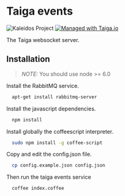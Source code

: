 Taiga events
============

![Kaleidos Project](http://kaleidos.net/static/img/badge.png "Kaleidos Project")
[![Managed with Taiga.io](https://tree.taiga.io/support/images/taiga-badge-gh.png)](https://taiga.io "Managed with Taiga.io")

The Taiga websocket server.

Installation
------------

> *NOTE:* You should use node >= 6.0 

Install the RabbitMQ service.

```bash
  apt-get install rabbitmq-server
```

Install the javascript dependencies.

```bash
  npm install
```

Install globally the coffeescript interpreter.

```bash
  sudo npm install -g coffee-script
```

Copy and edit the config.json file.

```bash
  cp config.example.json config.json
```

Then run the taiga events service

```bash
  coffee index.coffee
```
